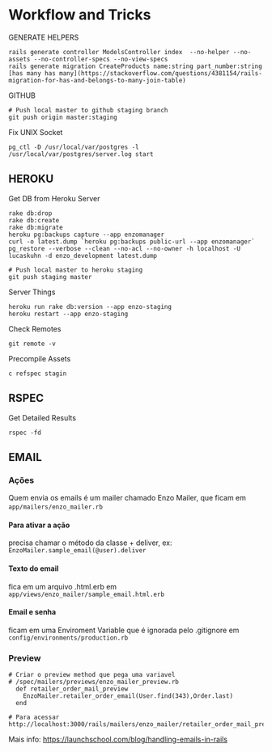 # Workflow and Tricks
GENERATE HELPERS
```
rails generate controller ModelsController index  --no-helper --no-assets --no-controller-specs --no-view-specs
rails generate migration CreateProducts name:string part_number:string
[has many has many](https://stackoverflow.com/questions/4381154/rails-migration-for-has-and-belongs-to-many-join-table)
```

GITHUB
```
# Push local master to github staging branch
git push origin master:staging
```

Fix UNIX Socket
```
pg_ctl -D /usr/local/var/postgres -l /usr/local/var/postgres/server.log start
```

## HEROKU
Get DB from Heroku Server
```
rake db:drop
rake db:create
rake db:migrate
heroku pg:backups capture --app enzomanager
curl -o latest.dump `heroku pg:backups public-url --app enzomanager`
pg_restore --verbose --clean --no-acl --no-owner -h localhost -U lucaskuhn -d enzo_development latest.dump
```
```
# Push local master to heroku staging
git push staging master
```
Server Things
```
heroku run rake db:version --app enzo-staging
heroku restart --app enzo-staging
```

Check Remotes
```
git remote -v
```
Precompile Assets
```
c refspec stagin
```

## RSPEC
Get Detailed Results
```
rspec -fd
```

## EMAIL
### Ações
Quem envia os emails é um mailer chamado Enzo Mailer, que ficam em `app/mailers/enzo_mailer.rb`  
#### Para ativar a ação
precisa chamar o método da classe + deliver, ex: `EnzoMailer.sample_email(@user).deliver`  
#### Texto do email
fica em um arquivo .html.erb em `app/views/enzo_mailer/sample_email.html.erb`  
#### Email e senha
ficam em uma Enviroment Variable que é ignorada pelo .gitignore em `config/environments/production.rb`  
### Preview
```
# Criar o preview method que pega uma variavel
# /spec/mailers/previews/enzo_mailer_preview.rb
  def retailer_order_mail_preview
    EnzoMailer.retailer_order_email(User.find(343),Order.last)
  end
  
# Para acessar
http://localhost:3000/rails/mailers/enzo_mailer/retailer_order_mail_preview
```

Mais info: https://launchschool.com/blog/handling-emails-in-rails
